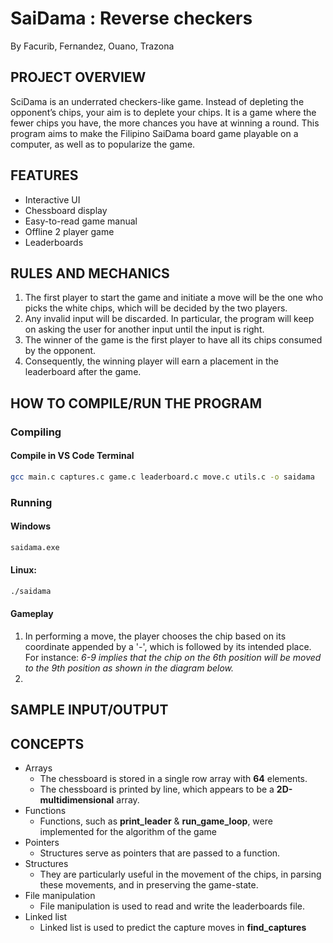 
# SaiDama : Reverse checkers


By Facurib, Fernandez, Ouano, Trazona

## PROJECT OVERVIEW

SciDama is an underrated checkers-like game. Instead of depleting the opponent’s chips, your aim is to deplete your chips. It is a game where the fewer chips you have, the more chances you have at winning a round. This program aims to make the Filipino SaiDama board game playable on a computer, as well as to popularize the game.

## FEATURES

- Interactive UI
- Chessboard display
- Easy-to-read game manual
- Offline 2 player game
- Leaderboards

## RULES AND MECHANICS

1. The first player to start the game and initiate a move will be the one who picks the white chips, which will be decided by the two players. 
2. Any invalid input will be discarded. In particular, the program will keep on asking the user for another input until the input is right.
3. The winner of the game is the first player to have all its chips consumed by the opponent. 
4. Consequently, the winning player will earn a placement in the leaderboard after the game.


## HOW TO COMPILE/RUN THE PROGRAM
### Compiling
#### Compile in VS Code Terminal
```sh
gcc main.c captures.c game.c leaderboard.c move.c utils.c -o saidama
```

### Running
#### Windows
```cmd
saidama.exe
```

#### Linux:
```sh
./saidama
```
#### Gameplay
1. In performing a move, the player chooses the chip based on its coordinate appended by a '-', which is followed by its intended place. For instance: *6-9 implies that the chip on the 6th position will be moved to the 9th position as shown in the diagram below.*
2.



## SAMPLE INPUT/OUTPUT


## CONCEPTS
- Arrays 
    - The chessboard is stored in a single row array with **64** elements.
    - The chessboard is printed by line, which appears to be a **2D-multidimensional** array.
- Functions
    - Functions, such as **print_leader** & **run_game_loop**, were implemented for the algorithm of the game
- Pointers 
    - Structures serve as pointers that are passed to a function.
- Structures
    - They are particularly useful in the movement of the chips, in parsing these movements, and in preserving the game-state.
- File manipulation
    - File manipulation is used to read and write the leaderboards file.
- Linked list
    - Linked list is used to predict the capture moves in **find_captures**